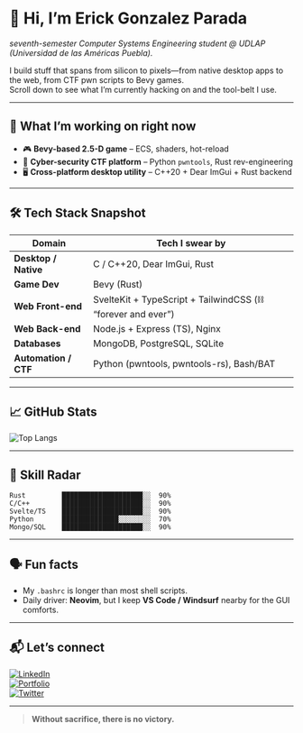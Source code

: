# 👋 Hi, I’m **Erick Gonzalez Parada**  
_seventh-semester Computer Systems Engineering student @ UDLAP (Universidad de las Américas Puebla)._

I build stuff that spans from silicon to pixels—from native desktop apps to the web, from CTF pwn scripts to Bevy games.  
Scroll down to see what I’m currently hacking on and the tool-belt I use.

---

## 🚀 What I’m working on right now
- 🎮 **Bevy-based 2.5-D game** – ECS, shaders, hot-reload  
- 🧪 **Cyber-security CTF platform** – Python `pwntools`, Rust rev-engineering  
- 🖥️ **Cross-platform desktop utility** – C++20 + Dear ImGui + Rust backend  

---

## 🛠️ Tech Stack Snapshot

| Domain | Tech I swear by |
|---|---|
| **Desktop / Native** | C / C++20, Dear ImGui, Rust |
| **Game Dev** | Bevy (Rust) |
| **Web Front-end** | SvelteKit + TypeScript + TailwindCSS (⛓️ “forever and ever”) |
| **Web Back-end** | Node.js + Express (TS), Nginx |
| **Databases** | MongoDB, PostgreSQL, SQLite |
| **Automation / CTF** | Python (pwntools, pwntools-rs), Bash/BAT |

---

## 📈 GitHub Stats

![Top Langs](https://github-readme-stats.vercel.app/api/top-langs/?username=HugeErick&hide_progress=true)

---

## 🎯 Skill Radar

```
Rust         ████████████████████░░  90%
C/C++        ████████████████████░░  90%
Svelte/TS    ████████████████████░░  90%
Python       ██████████████░░░░░░░░  70%
Mongo/SQL    ████████████████████░░  90%
```

---

## 🗣️ Fun facts
- My `.bashrc` is longer than most shell scripts.  
- Daily driver: **Neovim**, but I keep **VS Code / Windsurf** nearby for the GUI comforts.

---

## 📬 Let’s connect
[![LinkedIn](https://img.shields.io/badge/LinkedIn-0077B5?style=flat&logo=linkedin&logoColor=white)](https://linkedin.com/in/erick-gonzalez-810883335)  
[![Portfolio](https://img.shields.io/badge/Portfolio-00c4a7?style=flat&logo=vercel&logoColor=white)](https://portafolio-delta-wheat.vercel.app)  
[![Twitter](https://img.shields.io/badge/Twitter-1DA1F2?style=flat&logo=twitter&logoColor=white)](https://twitter.com/erickgonzalezp)

---

> **Without sacrifice, there is no victory.**
